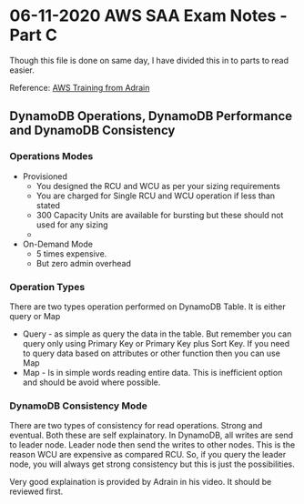# 06-11-2020 AWS SAA Exam Notes -Part C

Though this file is done on same day, I have divided this in to parts to read easier.

Reference: [AWS Training from Adrain](https://learn.cantrill.io/)

## DynamoDB Operations, DynamoDB Performance and DynamoDB Consistency

### Operations Modes

* Provisioned
  * You designed the RCU and WCU as per your sizing requirements
  * You are charged for Single RCU and WCU operation if less than stated
  * 300 Capacity Units are available for bursting but these should not used for any sizing
  * 
* On-Demand Mode 
  * 5 times expensive.
  * But zero admin overhead

### Operation Types

There are two types operation performed on DynamoDB Table. It is either query or Map

* Query - as simple as query the data in the table. But remember you can query only using Primary Key or Primary Key plus Sort Key. If you need to query data based on attributes or other function then you can use Map
* Map - Is in simple words reading entire data. This is inefficient option and should be avoid where possible.

### DynamoDB Consistency Mode

There are two types of consistency for read operations. Strong and eventual. Both these are self explainatory. 
In DynamoDB, all writes are send to leader node. Leader node then send the writes to other nodes. This is the reason WCU are expensive as compared RCU. So, if you query the leader node, you will always get strong consistency but this is just the possibilities.

Very good explaination is provided by Adrain in his video. It should be reviewed first.